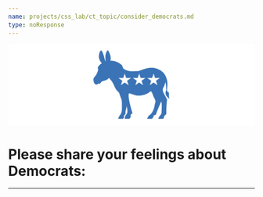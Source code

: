 ```yaml
---
name: projects/css_lab/ct_topic/consider_democrats.md
type: noResponse
---
```


![donkeyIcon](projects/css_lab/ct_topic/donkey.jpg)

# Please share your feelings about **Democrats**:

---
